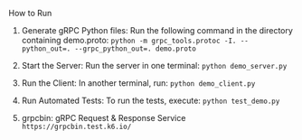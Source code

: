 How to Run

1. Generate gRPC Python files:
Run the following command in the directory containing demo.proto:
`` python -m grpc_tools.protoc -I. --python_out=. --grpc_python_out=. demo.proto
``

2. Start the Server:
Run the server in one terminal:
``python demo_server.py
 ``

3. Run the Client:
In another terminal, run:
``python demo_client.py
``

4. Run Automated Tests:
To run the tests, execute:
``python test_demo.py
``
5. grpcbin: gRPC Request & Response Service
``https://grpcbin.test.k6.io/``

